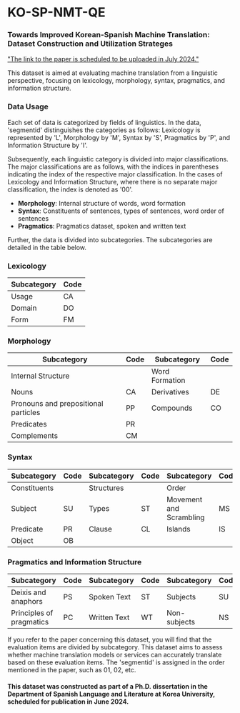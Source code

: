 # KO-SP-NMT-QE
### Towards Improved Korean-Spanish Machine Translation: Dataset Construction and Utilization Strateges

["The link to the paper is scheduled to be uploaded in July 2024."](URL)

This dataset is aimed at evaluating machine translation from a linguistic perspective, focusing on lexicology, morphology, syntax, pragmatics, and information structure.

### Data Usage

Each set of data is categorized by fields of linguistics. In the data, 'segmentid' distinguishes the categories as follows: Lexicology is represented by 'L', Morphology by 'M', Syntax by 'S', Pragmatics by 'P', and Information Structure by 'I'.

Subsequently, each linguistic category is divided into major classifications. The major classifications are as follows, with the indices in parentheses indicating the index of the respective major classification. In the cases of Lexicology and Information Structure, where there is no separate major classification, the index is denoted as '00'.

- **Morphology**: Internal structure of words, word formation
- **Syntax**: Constituents of sentences, types of sentences, word order of sentences
- **Pragmatics**: Pragmatics dataset, spoken and written text

Further, the data is divided into subcategories. The subcategories are detailed in the table below.

### Lexicology

| Subcategory | Code | 
|-------------|------|
| Usage       | CA   | 
| Domain      | DO   | 
| Form        | FM   | 

### Morphology

| Subcategory                        | Code | Subcategory | Code |
|------------------------------------|------|-------------|------|
| Internal Structure                 |      | Word Formation |      |
| Nouns                              | CA   | Derivatives | DE   |
| Pronouns and prepositional particles | PP  | Compounds   | CO   |
| Predicates                         | PR   |             |      |
| Complements                        | CM   |             |      |

### Syntax

| Subcategory | Code | Subcategory | Code | Subcategory | Code |
|-------------|------|-------------|------|-------------|------|
| Constituents|      | Structures  |      | Order       |      |
| Subject     | SU   | Types       | ST   | Movement and Scrambling  | MS   |
| Predicate   | PR   | Clause      | CL   | Islands     | IS   |
| Object      | OB   |             |      |             |      |

### Pragmatics and Information Structure

| Subcategory | Code | Subcategory | Code | Subcategory | Code |
|-------------|------|-------------|------|-------------|------|
| Deixis and anaphors | PS   | Spoken Text    | ST   | Subjects     | SU   |
| Principles of pragmatics | PC   | Written Text   | WT   | Non-subjects | NS   |

If you refer to the paper concerning this dataset, you will find that the evaluation items are divided by subcategory. This dataset aims to assess whether machine translation models or services can accurately translate based on these evaluation items. The 'segmentid' is assigned in the order mentioned in the paper, such as 01, 02, etc.


#### This dataset was constructed as part of a Ph.D. dissertation in the Department of Spanish Language and Literature at Korea University, scheduled for publication in June 2024.
